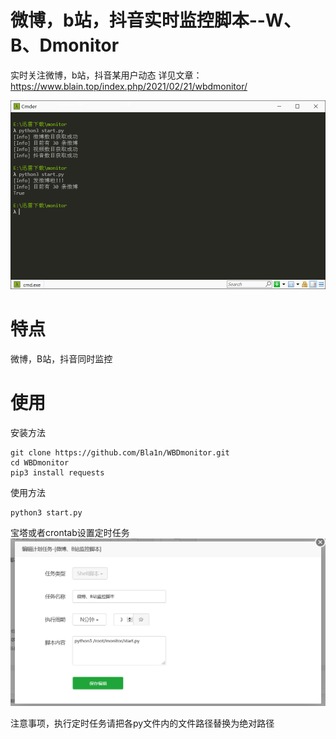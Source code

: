 微博，b站，抖音实时监控脚本--W、B、Dmonitor
===========================================

实时关注微博，b站，抖音某用户动态
详见文章：
https://www.blain.top/index.php/2021/02/21/wbdmonitor/

![image](https://github.com/Bla1n/WBDmonitor/blob/main/image/1.png)

特点
====

微博，B站，抖音同时监控

使用
====

安装方法

~~~~~~~~~~~~~~~~~~~~~~~~~~~~~~~~~~~~~~~~~~~~~~~~~~~~~~~~~~~~~~~~~~~~~~~~~~~~~~~~
git clone https://github.com/Bla1n/WBDmonitor.git
cd WBDmonitor
pip3 install requests
~~~~~~~~~~~~~~~~~~~~~~~~~~~~~~~~~~~~~~~~~~~~~~~~~~~~~~~~~~~~~~~~~~~~~~~~~~~~~~~~

使用方法

~~~~~~~~~~~~~~~~~~~~~~~~~~~~~~~~~~~~~~~~~~~~~~~~~~~~~~~~~~~~~~~~~~~~~~~~~~~~~~~~
python3 start.py
~~~~~~~~~~~~~~~~~~~~~~~~~~~~~~~~~~~~~~~~~~~~~~~~~~~~~~~~~~~~~~~~~~~~~~~~~~~~~~~~

宝塔或者crontab设置定时任务
![image](https://github.com/Bla1n/WBDmonitor/blob/main/image/2.png)

注意事项，执行定时任务请把各py文件内的文件路径替换为绝对路径
